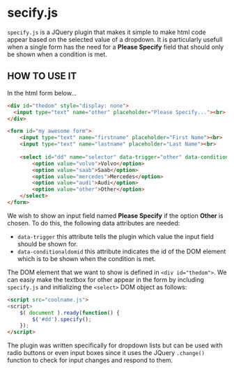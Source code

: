 # secify.js
`specify.js` is a JQuery plugin that makes it simple to make html code appear based on the selected value of a dropdown.
It is particularly usefull when a single form has the need for a **Please Specify** field that should only be shown when a condition is met.

## HOW TO USE IT
In the html form below...
```html
<div id="thedom" style="display: none">
  <input type="text" name="other" placeholder="Please Specify..."><br>
</div>

<form id="my awesome form">
    <input type="text" name="firstname" placeholder="First Name"><br>
    <input type="text" name="lastname" placeholder="Last Name"><br>
      
    <select id="dd" name="selector" data-trigger="other" data-conditionaldomid="thedom">
        <option value="volvo">Volvo</option>
        <option value="saab">Saab</option>
        <option value="mercedes">Mercedes</option>
        <option value="audi">Audi</option>
        <option value="other">Other</option>
    </select>
</form>
```
We wish to show an input field named **Please Specify** if the option **Other** is chosen. To do this, the following data attributes are needed:
* `data-trigger` this attribute tells the plugin which value the input field should be shown for.
* `data-conditionaldomid` this attribute indicates the id of the DOM element which is to be shown when the condition is met.

The DOM element that we want to show is defined in `<div id="thedom">`.
We can easiy make the textbox for other appear in the form by including `specify.js` and initializing the `<select>` DOM object as follows:
```html
<script src="coolname.js">
<script>
    $( document ).ready(function() {
        $('#dd').specify();
    });
</script>
```

The plugin was written specifically for dropdown lists but can be used with radio buttons or even input boxes since it uses the JQuery `.change()` function to check for input changes and respond to them.